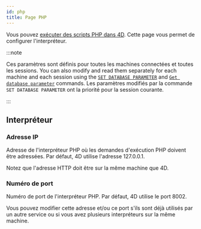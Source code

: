 ```yaml
---
id: php
title: Page PHP
---
```


Vous pouvez [exécuter des scripts PHP dans 4D](https://doc.4d.com/4Dv20/4D/20.1/Executing-PHP-scripts-in-4D.300-6480814.en.html). Cette page vous permet de configurer l'interpréteur.

:::note

Ces paramètres sont définis pour toutes les machines connectées et toutes les sessions. You can also modify and read them separately for each machine and each session using the [`SET DATABASE PARAMETER`](../commands-legacy/set-database-parameter.md) and [`Get database parameter`](https://doc.4d.com/4dv20/help/command/en/page643.html) commands. Les paramètres modifiés par la commande `SET DATABASE PARAMETER` ont la priorité pour la session courante.

:::

## Interpréteur

### Adresse IP

Adresse de l'interpréteur PHP où les demandes d'exécution PHP doivent être adressées. Par défaut, 4D utilise l'adresse 127.0.0.1.

Notez que l'adresse HTTP doit être sur la même machine que 4D.

### Numéro de port

Numéro de port de l'interpréteur PHP. Par défaut, 4D utilise le port 8002.

Vous pouvez modifier cette adresse et/ou ce port s'ils sont déjà utilisés par un autre service ou si vous avez plusieurs interpréteurs sur la même machine.


